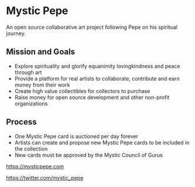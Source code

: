 # Mystic Pepe

An open source collaborative art project following Pepe on his spiritual journey.

## Mission and Goals
- Explore spirituality and glorify equanimity lovingkindness and peace through art
- Provide a platform for real artists to collaborate, contribute and earn money from their work
- Create high value collectibles for collectors to purchase
- Raise money for open source development and other non-profit organizations


## Process
- One Mystic Pepe card is auctioned per day forever
- Artists can create and propose new Mystic Pepe cards to be included in the collection
- New cards must be approved by the Mystic Council of Gurus

https://mysticpepe.com

https://twitter.com/mystic_pepe
